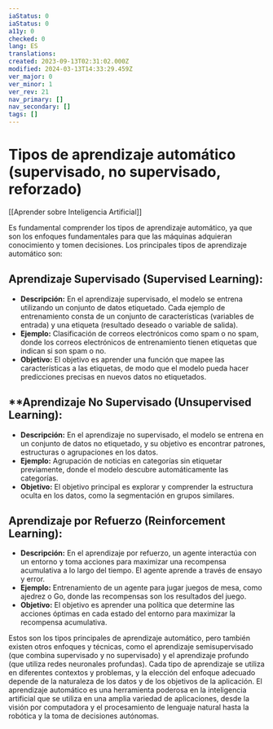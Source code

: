 ```yaml
---
iaStatus: 0
iaStatus: 0
a11y: 0
checked: 0
lang: ES
translations: 
created: 2023-09-13T02:31:02.000Z
modified: 2024-03-13T14:33:29.459Z
ver_major: 0
ver_minor: 1
ver_rev: 21
nav_primary: []
nav_secondary: []
tags: []
---
```

# Tipos de aprendizaje automático (supervisado, no supervisado, reforzado)

[[Aprender sobre Inteligencia Artificial]]

Es fundamental comprender los tipos de aprendizaje automático, ya que son los enfoques fundamentales para que las máquinas adquieran conocimiento y tomen decisiones. Los principales tipos de aprendizaje automático son:

## Aprendizaje Supervisado (Supervised Learning):

- **Descripción:** En el aprendizaje supervisado, el modelo se entrena utilizando un conjunto de datos etiquetado. Cada ejemplo de entrenamiento consta de un conjunto de características (variables de entrada) y una etiqueta (resultado deseado o variable de salida).
- **Ejemplo:** Clasificación de correos electrónicos como spam o no spam, donde los correos electrónicos de entrenamiento tienen etiquetas que indican si son spam o no.
- **Objetivo:** El objetivo es aprender una función que mapee las características a las etiquetas, de modo que el modelo pueda hacer predicciones precisas en nuevos datos no etiquetados.

## **Aprendizaje No Supervisado (Unsupervised Learning):

- **Descripción:** En el aprendizaje no supervisado, el modelo se entrena en un conjunto de datos no etiquetado, y su objetivo es encontrar patrones, estructuras o agrupaciones en los datos.
- **Ejemplo:** Agrupación de noticias en categorías sin etiquetar previamente, donde el modelo descubre automáticamente las categorías.
- **Objetivo:** El objetivo principal es explorar y comprender la estructura oculta en los datos, como la segmentación en grupos similares.

## Aprendizaje por Refuerzo (Reinforcement Learning):
    
- **Descripción:** En el aprendizaje por refuerzo, un agente interactúa con un entorno y toma acciones para maximizar una recompensa acumulativa a lo largo del tiempo. El agente aprende a través de ensayo y error.
- **Ejemplo:** Entrenamiento de un agente para jugar juegos de mesa, como ajedrez o Go, donde las recompensas son los resultados del juego.
- **Objetivo:** El objetivo es aprender una política que determine las acciones óptimas en cada estado del entorno para maximizar la recompensa acumulativa.

Estos son los tipos principales de aprendizaje automático, pero también existen otros enfoques y técnicas, como el aprendizaje semisupervisado (que combina supervisado y no supervisado) y el aprendizaje profundo (que utiliza redes neuronales profundas). Cada tipo de aprendizaje se utiliza en diferentes contextos y problemas, y la elección del enfoque adecuado depende de la naturaleza de los datos y de los objetivos de la aplicación. El aprendizaje automático es una herramienta poderosa en la inteligencia artificial que se utiliza en una amplia variedad de aplicaciones, desde la visión por computadora y el procesamiento de lenguaje natural hasta la robótica y la toma de decisiones autónomas.